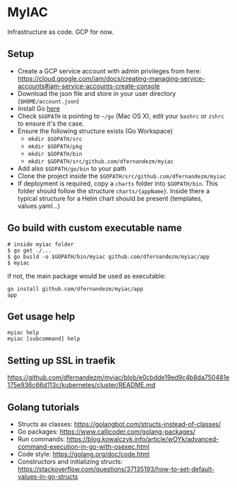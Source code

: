 # MyIAC

Infrastructure as code. GCP for now.

## Setup

* Create a GCP service account with admin privileges from here: https://cloud.google.com/iam/docs/creating-managing-service-accounts#iam-service-accounts-create-console
* Download the json file and store in your user directory (`$HOME/account.json`)
* Install Go [here](https://golang.org/dl/)
* Check `$GOPATH` is pointing to `~/go` (Mac OS X), edit your `bashrc` or `zshrc` to ensure it's the case. 
* Ensure the following structure exists (Go Workspace)
  - `mkdir $GOPATH/src`
  - `mkdir $GOPATH/pkg`
  - `mkdir $GOPATH/bin`
  - `mkdir $GOPATH/src/github.com/dfernandezm/myiac`
* Add also `$GOPATH/go/bin` to your path
* Clone the project inside the `$GOPATH/src/github.com/dfernandezm/myiac`
* If deployment is required, copy a `charts` folder into `$GOPATH/bin`. This folder should follow the structure `charts/{appName}`. Inside there a typical structure for a Helm chart should be present (templates, values.yaml...)

## Go build with custom executable name

```
# inside myiac folder
$ go get ./...
$ go build -o $GOPATH/bin/myiac github.com/dfernandezm/myiac/app
$ myiac
```

if not, the main package would be used as executable:

```
go install github.com/dfernandezm/myiac/app
app
```

## Get usage help

```
myiac help
myiac [subcommand] help
```

## Setting up SSL in traefik

https://github.com/dfernandezm/myiac/blob/e0cbdde19ed9c4b8da750481e175e936c66d113c/kubernetes/cluster/README.md


## Golang tutorials

* Structs as classes: https://golangbot.com/structs-instead-of-classes/
* Go packages: https://www.callicoder.com/golang-packages/
* Run commands: https://blog.kowalczyk.info/article/wOYk/advanced-command-execution-in-go-with-osexec.html
* Code style: https://golang.org/doc/code.html
* Constructors and initializing structs: https://stackoverflow.com/questions/37135193/how-to-set-default-values-in-go-structs

